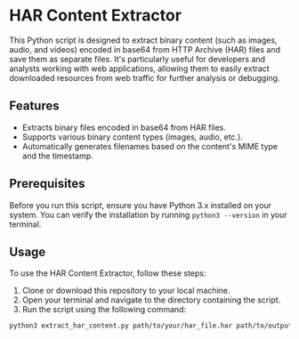 # HAR Content Extractor

This Python script is designed to extract binary content (such as images, audio, and videos) encoded in base64 from HTTP Archive (HAR) files and save them as separate files. It's particularly useful for developers and analysts working with web applications, allowing them to easily extract downloaded resources from web traffic for further analysis or debugging.

## Features

- Extracts binary files encoded in base64 from HAR files.
- Supports various binary content types (images, audio, etc.).
- Automatically generates filenames based on the content's MIME type and the timestamp.

## Prerequisites

Before you run this script, ensure you have Python 3.x installed on your system. You can verify the installation by running `python3 --version` in your terminal.

## Usage

To use the HAR Content Extractor, follow these steps:

1. Clone or download this repository to your local machine.
2. Open your terminal and navigate to the directory containing the script.
3. Run the script using the following command:

```bash
python3 extract_har_content.py path/to/your/har_file.har path/to/output/directory
